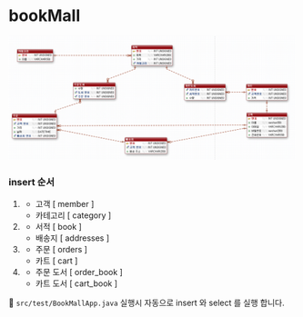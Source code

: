 # bookMall

![img](./img/exerd.png)



### insert 순서

1. - 고객 [ member ]
   - 카테고리 [ category ]
2. - 서적 [ book ]
   - 배송지 [ addresses ]
3. - 주문 [ orders ]
   - 카트 [ cart ]
4. - 주문 도서 [ order_book ]
   - 카트 도서 [ cart_book ]



:pushpin: `src/test/BookMallApp.java` 실행시 자동으로 insert 와 select 를 실행 합니다.

